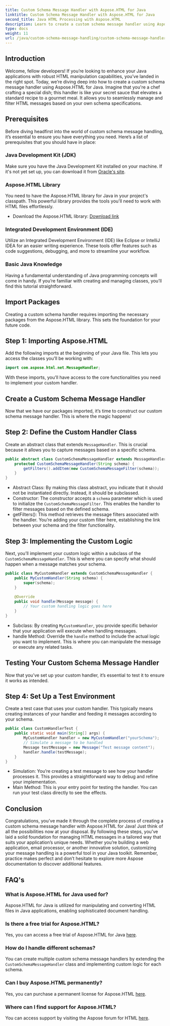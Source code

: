 ```yaml
---
title: Custom Schema Message Handler with Aspose.HTML for Java
linktitle: Custom Schema Message Handler with Aspose.HTML for Java
second_title: Java HTML Processing with Aspose.HTML
description: Learn to create a custom schema message handler using Aspose.HTML for Java. This tutorial guides you step-by-step through the process.
type: docs
weight: 11
url: /java/custom-schema-message-handling/custom-schema-message-handler/
---
```

## Introduction
Welcome, fellow developers! If you’re looking to enhance your Java applications with robust HTML manipulation capabilities, you’ve landed in the right spot. Today, we’re diving deep into how to create a custom schema message handler using Aspose.HTML for Java. Imagine that you're a chef crafting a special dish; this handler is like your secret sauce that elevates a standard recipe to a gourmet meal. It allows you to seamlessly manage and filter HTML messages based on your own schema specifications.
## Prerequisites
Before diving headfirst into the world of custom schema message handling, it’s essential to ensure you have everything you need. Here’s a list of prerequisites that you should have in place:
### Java Development Kit (JDK)
Make sure you have the Java Development Kit installed on your machine. If it's not yet set up, you can download it from [Oracle's site](https://www.oracle.com/java/technologies/javase-jdk11-downloads.html).
### Aspose.HTML Library
You need to have the Aspose.HTML library for Java in your project's classpath. This powerful library provides the tools you'll need to work with HTML files effortlessly.
- Download the Aspose.HTML library: [Download link](https://releases.aspose.com/html/java/)
### Integrated Development Environment (IDE)
Utilize an Integrated Development Environment (IDE) like Eclipse or IntelliJ IDEA for an easier writing experience. These tools offer features such as code suggestions, debugging, and more to streamline your workflow.
### Basic Java Knowledge
Having a fundamental understanding of Java programming concepts will come in handy. If you’re familiar with creating and managing classes, you’ll find this tutorial straightforward.
## Import Packages
Creating a custom schema handler requires importing the necessary packages from the Aspose.HTML library. This sets the foundation for your future code.
## Step 1: Importing Aspose.HTML
Add the following imports at the beginning of your Java file. This lets you access the classes you’ll be working with:
```java
import com.aspose.html.net.MessageHandler;
```
With these imports, you’ll have access to the core functionalities you need to implement your custom handler.
## Create a Custom Schema Message Handler
Now that we have our packages imported, it’s time to construct our custom schema message handler. This is where the magic happens!
## Step 2: Define the Custom Handler Class
Create an abstract class that extends `MessageHandler`. This is crucial because it allows you to capture messages based on a specific schema.
```java
public abstract class CustomSchemaMessageHandler extends MessageHandler {
    protected CustomSchemaMessageHandler(String schema) {
        getFilters().addItem(new CustomSchemaMessageFilter(schema));
    }
}
```

- Abstract Class: By making this class abstract, you indicate that it should not be instantiated directly. Instead, it should be subclassed.
- Constructor: The constructor accepts a `schema` parameter which is used to initialize the `CustomSchemaMessageFilter`. This enables the handler to filter messages based on the defined schema.
- getFilters(): This method retrieves the message filters associated with the handler. You’re adding your custom filter here, establishing the link between your schema and the filter functionality.
## Step 3: Implementing the Custom Logic
Next, you’ll implement your custom logic within a subclass of the `CustomSchemaMessageHandler`. This is where you can specify what should happen when a message matches your schema. 
```java
public class MyCustomHandler extends CustomSchemaMessageHandler {
    public MyCustomHandler(String schema) {
        super(schema);
    }
    
    @Override
    public void handle(Message message) {
        // Your custom handling logic goes here
    }
}
```

- Subclass: By creating `MyCustomHandler`, you provide specific behavior that your application will execute when handling messages.
- handle Method: Override the `handle` method to include the actual logic you want to implement. This is where you can manipulate the message or execute any related tasks.
## Testing Your Custom Schema Message Handler
Now that you’ve set up your custom handler, it’s essential to test it to ensure it works as intended.
## Step 4: Set Up a Test Environment
Create a test case that uses your custom handler. This typically means creating instances of your handler and feeding it messages according to your schema.
```java
public class CustomHandlerTest {
    public static void main(String[] args) {
        MyCustomHandler handler = new MyCustomHandler("yourSchema");
        // Simulate a message to be handled
        Message testMessage = new Message("Test message content");
        handler.handle(testMessage);
    }
}
```

- Simulation: You’re creating a test message to see how your handler processes it. This provides a straightforward way to debug and refine your implementation.
- Main Method: This is your entry point for testing the handler. You can run your test class directly to see the effects.

## Conclusion
Congratulations, you’ve made it through the complete process of creating a custom schema message handler with Aspose.HTML for Java! Just think of all the possibilities now at your disposal. By following these steps, you’ve laid a solid foundation for managing HTML messages in a tailored way that suits your application’s unique needs.
Whether you’re building a web application, email processor, or another innovative solution, customizing your message handling is a powerful tool in your Java toolkit. Remember, practice makes perfect and don’t hesitate to explore more Aspose documentation to discover additional features.
## FAQ's
### What is Aspose.HTML for Java used for?
Aspose.HTML for Java is utilized for manipulating and converting HTML files in Java applications, enabling sophisticated document handling.
### Is there a free trial for Aspose.HTML?
Yes, you can access a free trial of Aspose.HTML for Java [here](https://releases.aspose.com/).
### How do I handle different schemas?
You can create multiple custom schema message handlers by extending the `CustomSchemaMessageHandler` class and implementing custom logic for each schema.
### Can I buy Aspose.HTML permanently?
Yes, you can purchase a permanent license for Aspose.HTML [here](https://purchase.aspose.com/buy).
### Where can I find support for Aspose.HTML?
You can access support by visiting the Aspose forum for HTML [here](https://forum.aspose.com/c/html/29).
